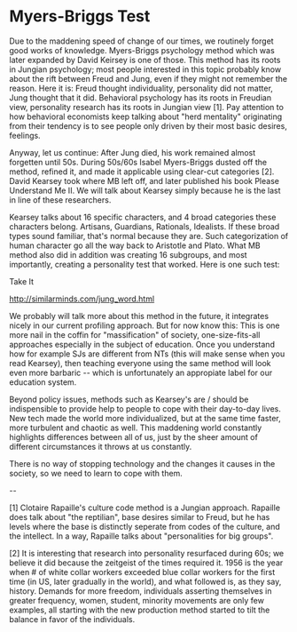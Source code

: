 # Myers-Briggs Test

Due to the maddening speed of change of our times, we routinely forget good works of knowledge. Myers-Briggs psychology method which was later expanded by David Keirsey is one of those. This method has its roots in Jungian psychology; most people interested in this topic probably know about the rift between Freud and Jung, even if they might not remember the reason. Here it is: Freud thought individuality, personality did not matter, Jung thought that it did. Behavioral psychology has its roots in Freudian view, personality research has its roots in Jungian view [1]. Pay attention to how behavioral economists keep talking about "herd mentality" originating from their tendency is to see people only driven by their most basic desires, feelings.

Anyway, let us continue: After Jung died, his work remained almost forgetten until 50s. During 50s/60s Isabel Myers-Briggs dusted off the method, refined it, and made it applicable using clear-cut categories [2]. David Kearsey took where MB left off, and later published his book Please Understand Me II. We will talk about Kearsey simply because he is the last in line of these researchers.

Kearsey talks about 16 specific characters, and 4 broad categories these characters belong. Artisans, Guardians, Rationals, Idealists. If these broad types sound familiar, that's normal because they are. Such categorization of human character go all the way back to Aristotle and Plato. What MB method also did in addition was creating 16 subgroups, and most importantly, creating a personality test that worked. Here is one such test:

Take It

http://similarminds.com/jung_word.html

We probably will talk more about this method in the future, it
integrates nicely in our current profiling approach. But for now know
this: This is one more nail in the coffin for "massification" of
society, one-size-fits-all approaches especially in the subject of
education. Once you understand how for example SJs are different from
NTs (this will make sense when you read Kearsey), then teaching
everyone using the same method will look even more barbaric -- which
is unfortunately an appropiate label for our education system.

Beyond policy issues, methods such as Kearsey's are / should be indispensible to provide help to people to cope with their day-to-day lives. New tech made the world more individualized, but at the same time faster, more turbulent and chaotic as well. This maddening world constantly highlights differences between all of us, just by the sheer amount of different circumstances it throws at us constantly.

There is no way of stopping technology and the changes it causes in the society, so we need to learn to cope with them.

--

[1] Clotaire Rapaille's culture code method is a Jungian approach. Rapaille does talk about "the reptilian", base desires similar to Freud, but he has levels where the base is distinctly seperate from codes of the culture, and the intellect. In a way, Rapaille talks about "personalities for big groups".

[2] It is interesting that research into personality resurfaced during 60s; we believe it did because the zeitgeist of the times required it. 1956 is the year when # of white collar workers exceeded blue collar workers for the first time (in US, later gradually in the world), and what followed is, as they say, history. Demands for more freedom, individuals asserting themselves in greater frequency, women, student, minority movements are only few examples, all starting with the new production method started to tilt the balance in favor of the individuals.
